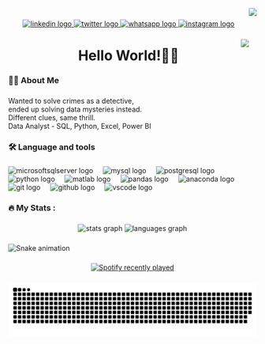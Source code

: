 <img align="right" height="150" src="https://media1.giphy.com/media/v1.Y2lkPTc5MGI3NjExcTdwd3Rtcm50czdsdTZ2MTRld203OThxaWY2dmhseDlqamo4NDZ4YiZlcD12MV9pbnRlcm5hbF9naWZfYnlfaWQmY3Q9Zw/3oKIPEqDGUULpEU0aQ/giphy.gif"  />

###

<div align="center">
  <a href="https://www.linkedin.com/in/nawin-shyangba/" target="_blank">
    <img src="https://img.shields.io/static/v1?message=LinkedIn&logo=linkedin&label=&color=0077B5&logoColor=white&labelColor=&style=for-the-badge" height="25" alt="linkedin logo"  />
  </a>
  <a href="https://x.com/sachinayy" target="_blank">
    <img src="https://img.shields.io/static/v1?message=Twitter&logo=twitter&label=&color=1DA1F2&logoColor=white&labelColor=&style=for-the-badge" height="25" alt="twitter logo"  />
  </a>
  <a href="+977-9861608388" target="_blank">
    <img src="https://img.shields.io/static/v1?message=Whatsapp&logo=whatsapp&label=&color=25D366&logoColor=white&labelColor=&style=for-the-badge" height="25" alt="whatsapp logo"  />
  </a>
  <a href="https://www.instagram.com/sachinayy/" target="_blank">
    <img src="https://img.shields.io/static/v1?message=Instagram&logo=instagram&label=&color=E4405F&logoColor=white&labelColor=&style=for-the-badge" height="25" alt="instagram logo"  />
  </a>
</div>

###

<img align="right" src="https://visitor-badge.laobi.icu/badge?page_id=nawinshyangba.nawinshyangba&"  />

###

<h1 align="center">Hello World!🙋‍♂️</h1>

###

<h3 align="left">👩‍💻  About Me</h3>

###

<p align="left">Wanted to solve crimes as a detective,<br> ended up solving data mysteries instead. <br>Different clues, same thrill. <br>Data Analyst - SQL, Python, Excel, Power BI</p>

###

<h3 align="left">🛠 Language and tools</h3>

###

<div align="left">
  <img src="https://cdn.jsdelivr.net/gh/devicons/devicon/icons/microsoftsqlserver/microsoftsqlserver-plain.svg" height="40" alt="microsoftsqlserver logo"  />
  <img width="12" />
  <img src="https://cdn.jsdelivr.net/gh/devicons/devicon/icons/mysql/mysql-original.svg" height="40" alt="mysql logo"  />
  <img width="12" />
  <img src="https://cdn.jsdelivr.net/gh/devicons/devicon/icons/postgresql/postgresql-original.svg" height="40" alt="postgresql logo"  />
  <img width="12" />
  <img src="https://cdn.jsdelivr.net/gh/devicons/devicon/icons/python/python-original.svg" height="40" alt="python logo"  />
  <img width="12" />
  <img src="https://cdn.jsdelivr.net/gh/devicons/devicon/icons/matlab/matlab-original.svg" height="40" alt="matlab logo"  />
  <img width="12" />
  <img src="https://cdn.jsdelivr.net/gh/devicons/devicon/icons/pandas/pandas-original.svg" height="40" alt="pandas logo"  />
  <img width="12" />
  <img src="https://cdn.jsdelivr.net/gh/devicons/devicon/icons/anaconda/anaconda-original.svg" height="40" alt="anaconda logo"  />
  <img width="12" />
  <img src="https://cdn.jsdelivr.net/gh/devicons/devicon/icons/git/git-original.svg" height="40" alt="git logo"  />
  <img width="12" />
  <img src="https://cdn.jsdelivr.net/gh/devicons/devicon/icons/github/github-original.svg" height="40" alt="github logo"  />
  <img width="12" />
  <img src="https://cdn.jsdelivr.net/gh/devicons/devicon/icons/vscode/vscode-original.svg" height="40" alt="vscode logo"  />
</div>

###

<h3 align="left">🔥   My Stats :</h3>

###

<div align="center">
  <img src="https://github-readme-stats.vercel.app/api?username=nawinshyangba&hide_title=false&hide_rank=false&show_icons=true&include_all_commits=true&count_private=true&disable_animations=false&theme=dark&locale=en&hide_border=false&order=1" height="200" alt="stats graph"  />
  <img src="https://github-readme-stats.vercel.app/api/top-langs?username=nawinshyangba&locale=en&hide_title=false&layout=compact&card_width=320&langs_count=3&theme=dark&hide_border=false&order=2" height="145" alt="languages graph"  />
</div>

###

<img src="https://raw.githubusercontent.com/nawinshyangba/nawinshyangba/output/snake.svg" alt="Snake animation" />


###

<div align="center">
  <a href="https://open.spotify.com/user/6arl4ssxy0ciog7jk96va2p3a">
    <img src="https://spotify-recently-played-readme.vercel.app/api?user=6arl4ssxy0ciog7jk96va2p3a&count=5&unique=true" alt="Spotify recently played"  />
  </a>
</div>

###

![snake gif](https://github.com/nawinshyangba/nawinshyangba/blob/output/github-snake-dark.svg)

